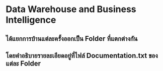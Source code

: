 # Data Warehouse and Business Intelligence
## ได้แยกการบ้านแต่ละครั้งออกเป็น Folder ที่แตกต่างกัน
## โดยคำอธิบายรายละเอียดอยู่ที่ไฟล์ Documentation.txt ของแต่ละ Folder 